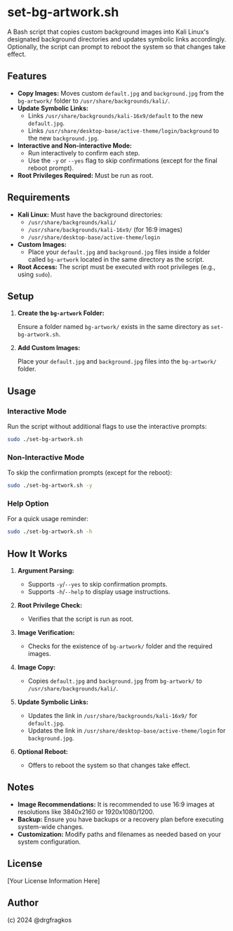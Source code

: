 # set-bg-artwork.sh

A Bash script that copies custom background images into Kali Linux's designated background directories and updates symbolic links accordingly. Optionally, the script can prompt to reboot the system so that changes take effect.

## Features

- **Copy Images:** Moves custom `default.jpg` and `background.jpg` from the `bg-artwork/` folder to `/usr/share/backgrounds/kali/`.
- **Update Symbolic Links:**
  - Links `/usr/share/backgrounds/kali-16x9/default` to the new `default.jpg`.
  - Links `/usr/share/desktop-base/active-theme/login/background` to the new `background.jpg`.
- **Interactive and Non-interactive Mode:** 
  - Run interactively to confirm each step.
  - Use the `-y` or `--yes` flag to skip confirmations (except for the final reboot prompt).
- **Root Privileges Required:** Must be run as root.

## Requirements

- **Kali Linux:** Must have the background directories:
  - `/usr/share/backgrounds/kali/`
  - `/usr/share/backgrounds/kali-16x9/` (for 16:9 images)
  - `/usr/share/desktop-base/active-theme/login`
- **Custom Images:**
  - Place your `default.jpg` and `background.jpg` files inside a folder called `bg-artwork` located in the same directory as the script.
- **Root Access:** The script must be executed with root privileges (e.g., using `sudo`).

## Setup

1. **Create the `bg-artwork` Folder:**

   Ensure a folder named `bg-artwork/` exists in the same directory as `set-bg-artwork.sh`.

2. **Add Custom Images:**

   Place your `default.jpg` and `background.jpg` files into the `bg-artwork/` folder.

## Usage

### Interactive Mode

Run the script without additional flags to use the interactive prompts:

```bash
sudo ./set-bg-artwork.sh
```

### Non-Interactive Mode

To skip the confirmation prompts (except for the reboot):

```bash
sudo ./set-bg-artwork.sh -y
```

### Help Option

For a quick usage reminder:

```bash
sudo ./set-bg-artwork.sh -h
```

## How It Works

1. **Argument Parsing:**
   - Supports `-y`/`--yes` to skip confirmation prompts.
   - Supports `-h`/`--help` to display usage instructions.

2. **Root Privilege Check:**
   - Verifies that the script is run as root.

3. **Image Verification:**
   - Checks for the existence of `bg-artwork/` folder and the required images.

4. **Image Copy:**
   - Copies `default.jpg` and `background.jpg` from `bg-artwork/` to `/usr/share/backgrounds/kali/`.

5. **Update Symbolic Links:**
   - Updates the link in `/usr/share/backgrounds/kali-16x9/` for `default.jpg`.
   - Updates the link in `/usr/share/desktop-base/active-theme/login` for `background.jpg`.

6. **Optional Reboot:**
   - Offers to reboot the system so that changes take effect.

## Notes

- **Image Recommendations:** It is recommended to use 16:9 images at resolutions like 3840x2160 or 1920x1080/1200.
- **Backup:** Ensure you have backups or a recovery plan before executing system-wide changes.
- **Customization:** Modify paths and filenames as needed based on your system configuration.

## License

[Your License Information Here]

## Author

(c) 2024 @drgfragkos

```
